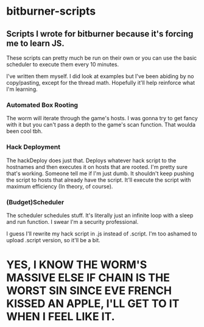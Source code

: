 # bitburner-scripts
## Scripts I wrote for bitburner because it's forcing me to learn JS.

These scripts can pretty much be run on their own or you can use the basic scheduler to execute them every 10 minutes.

I've written them myself. I did look at examples but I've been abiding by no copy/pasting, except for the thread math. Hopefully it'll help reinforce what I'm learning.

### Automated Box Rooting
The worm will iterate through the game's hosts. I was gonna try to get fancy with it but you can't pass a depth to the game's scan function. That woulda been cool tbh.

### Hack Deployment
The hackDeploy does just that. Deploys whatever hack script to the hostnames and then executes it on hosts that are rooted. I'm pretty sure that's working. Someone tell me if I'm just dumb. It shouldn't keep pushing the script to hosts that already have the script. It'll execute the script with maximum efficiency (In theory, of course).

### (Budget)Scheduler
The scheduler schedules stuff. It's literally just an infinite loop with a sleep and run function. I swear I'm a security professional. 

I guess I'll rewrite my hack script in .js instead of .script. I'm too ashamed to upload .script version, so it'll be a bit.

# YES, I KNOW THE WORM'S MASSIVE ELSE IF CHAIN IS THE WORST SIN SINCE EVE FRENCH KISSED AN APPLE, I'LL GET TO IT WHEN I FEEL LIKE IT.